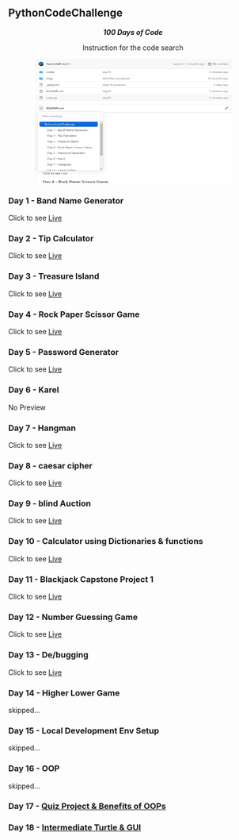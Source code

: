 ## PythonCodeChallenge
<div align=center>
    <b> <i>100 Days of Code</i> </b>
    <p>Instruction for the code search</p>
    <img src="code_search_instruction.jpg" alt="Coder GIF" width="400" height="250">  
</div>


### Day 1 - Band Name Generator

Click to see <a href="https://replit.com/@Yaseen59/band-name-generator-start#main.py">Live</a>

### Day 2 - Tip Calculator

Click to see <a href="https://replit.com/@Yaseen59/tip-calculator-start#main.py">Live</a>

### Day 3 - Treasure Island

Click to see <a href="https://replit.com/@Yaseen59/treasure-island-start#main.py">Live</a>

### Day 4 - Rock Paper Scissor Game

Click to see <a href="https://replit.com/@Yaseen59/rock-paper-scissors-start#main.py">Live</a>

### Day 5 - Password Generator

Click to see <a href="https://replit.com/@Yaseen59/password-generator-start#main.py">Live</a>

### Day 6 - Karel
No Preview

### Day 7 - Hangman

Click to see <a href="https://replit.com/@Yaseen59/Day-7-Hangman-5-Start#main.py">Live</a>

### Day 8 - caesar cipher

Click to see <a href="https://replit.com/@Yaseen59/caesar-cipher-4-start#main.py">Live</a>

### Day 9 - blind Auction

Click to see <a href="https://replit.com/@Yaseen59/blind-auction-start#main.py">Live</a>

### Day 10 - Calculator using Dictionaries & functions

Click to see <a href="https://replit.com/@Yaseen59/calculator-start#main.py">Live</a>

### Day 11 - Blackjack Capstone Project 1

Click to see <a href="https://replit.com/@Yaseen59/blackjack-start#main.py">Live</a>

### Day 12 - Number Guessing Game

Click to see <a href="https://replit.com/@Yaseen59/guess-the-number-start#main.py">Live</a>

### Day 13 - De/bugging

Click to see <a href="https://replit.com/@Yaseen59/day-13-start#main.py">Live</a>

### Day 14 - Higher Lower Game

<!-- Click to see <a href="https://replit.com/@Yaseen59/day-13-start#main.py">Live</a> -->
skipped...

### Day 15 - Local Development Env Setup

skipped...

### Day 16 - OOP

skipped...

### Day 17 - <a href="codes/day17/">Quiz Project & Benefits of OOPs</a>

### Day 18 - <a href="codes/day18/">Intermediate Turtle & GUI</a>
